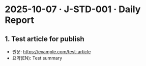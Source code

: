 # 2025-10-07 · J-STD-001 · Daily Report

## 1. Test article for publish
- 원문: https://example.com/test-article
- 요약(EN): Test summary
